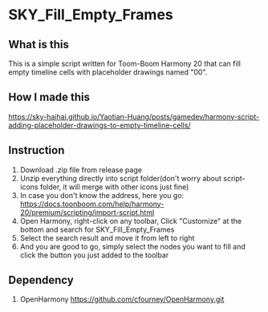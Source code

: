 # SKY_Fill_Empty_Frames

## What is this
This is a simple script written for Toom-Boom Harmony 20 that can fill empty timeline cells with placeholder drawings named "00".

## How I made this
https://sky-haihai.github.io/Yaotian-Huang/posts/gamedev/harmony-script-adding-placeholder-drawings-to-empty-timeline-cells/

## Instruction
1. Download .zip file from release page
2. Unzip everything directly into script folder(don't worry about script-icons folder, it will merge with other icons just fine)
3. In case you don't know the address, here you go: https://docs.toonboom.com/help/harmony-20/premium/scripting/import-script.html
4. Open Harmony, right-click on any toolbar, Click "Customize" at the bottom and search for SKY_Fill_Empty_Frames
5. Select the search result and move it from left to right
6. And you are good to go, simply select the nodes you want to fill and click the button you just added to the toolbar

## Dependency

1. OpenHarmony
https://github.com/cfourney/OpenHarmony.git
